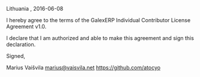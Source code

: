 Lithuania , 2016-06-08

I hereby agree to the terms of the GalexERP Individual Contributor License
Agreement v1.0.

I declare that I am authorized and able to make this agreement and sign this
declaration.

Signed,

Marius Vaišvila marius@vaisvila.net https://github.com/atocyo
